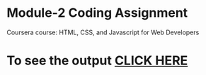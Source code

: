 # Module-2 Coding Assignment

Coursera course: HTML, CSS, and Javascript for Web Developers

# To see the output [CLICK HERE](https://geevar123.github.io/HTML-CSS-and-Javascript-for-Web-Developers/Assignment/Module-2/index.html)